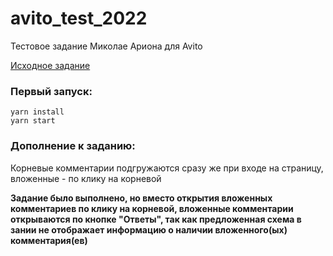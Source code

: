 # avito_test_2022
Тестовое задание Миколае Ариона для Avito

[Исходное задание](https://github.com/avito-tech/internship_frontend_2022)

### Первый запуск: 
```
yarn install
yarn start
```

### Дополнение к заданию:

Корневые комментарии подгружаются сразу же при входе на страницу, вложенные - по клику на корневой

**Задание было выполнено, но вместо открытия вложенных комментариев по клику на корневой,
вложенные комментарии открываются по кнопке "Ответы", так как предложенная схема в зании не отображает 
информацию о наличии вложенного(ых) комментария(ев)**
